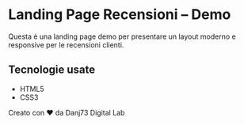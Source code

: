 
# Landing Page Recensioni – Demo

Questa è una landing page demo per presentare un layout moderno e responsive per le recensioni clienti.

## Tecnologie usate
- HTML5
- CSS3

Creato con ❤️ da Danj73 Digital Lab
